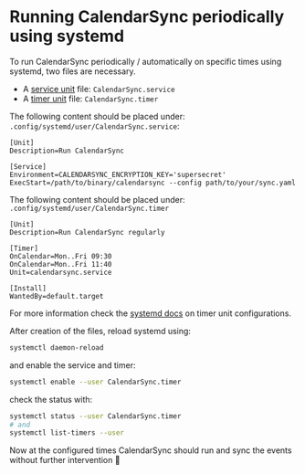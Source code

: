# Running CalendarSync periodically using systemd

To run CalendarSync periodically / automatically on specific times using systemd, two files are necessary.

- A [service unit](https://www.freedesktop.org/software/systemd/man/systemd.service.html) file: `CalendarSync.service`
- A [timer unit](https://www.freedesktop.org/software/systemd/man/systemd.timer.html) file: `CalendarSync.timer`

The following content should be placed under: `.config/systemd/user/CalendarSync.service`:

```systemd
[Unit]
Description=Run CalendarSync

[Service]
Environment=CALENDARSYNC_ENCRYPTION_KEY='supersecret'
ExecStart=/path/to/binary/calendarsync --config path/to/your/sync.yaml 
```

The following content should be placed under: `.config/systemd/user/CalendarSync.timer`

```systemd
[Unit]
Description=Run CalendarSync regularly

[Timer]
OnCalendar=Mon..Fri 09:30
OnCalendar=Mon..Fri 11:40
Unit=calendarsync.service

[Install]
WantedBy=default.target
```

For more information check the [systemd docs](https://www.freedesktop.org/software/systemd/man/systemd.timer.html) on timer unit configurations.


After creation of the files, reload systemd using:

```bash
systemctl daemon-reload
```

and enable the service and timer:

```bash
systemctl enable --user CalendarSync.timer
```

check the status with:

```bash
systemctl status --user CalendarSync.timer
# and
systemctl list-timers --user
```

Now at the configured times CalendarSync should run and sync the events without
further intervention 🤞
